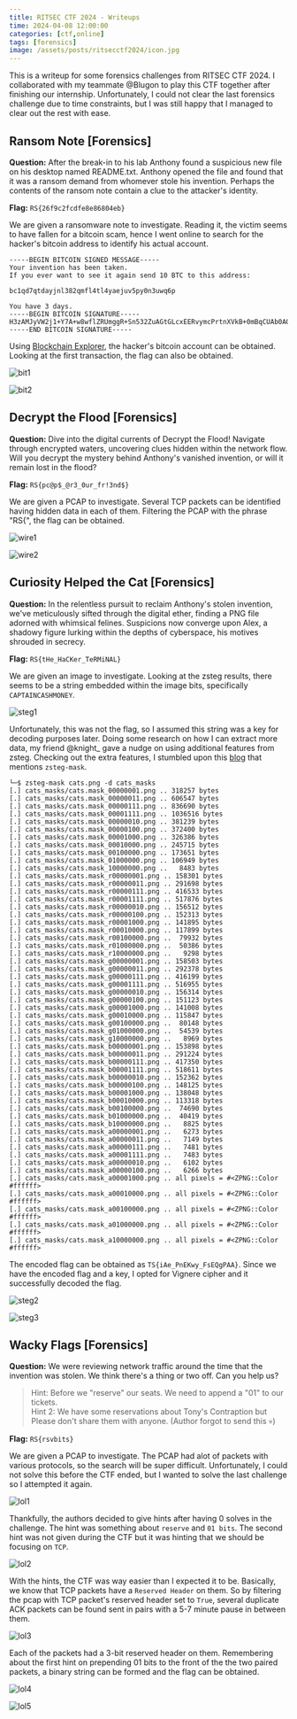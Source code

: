 ```yaml
---
title: RITSEC CTF 2024 - Writeups
time: 2024-04-08 12:00:00
categories: [ctf,online]
tags: [forensics]
image: /assets/posts/ritsecctf2024/icon.jpg
---
```


This is a writeup for some forensics challenges from RITSEC CTF 2024. I collaborated with my teammate @Blugon to play this CTF together after finishing our internship. Unfortunately, I could not clear the last forensics challenge due to time constraints, but I was still happy that I managed to clear out the rest with ease.

## Ransom Note [Forensics]
**Question:** After the break-in to his lab Anthony found a suspicious new file on his desktop named README.txt. Anthony opened the file and found that it was a ransom demand from whomever stole his invention. Perhaps the contents of the ransom note contain a clue to the attacker's identity.

**Flag:** `RS{26f9c2fcdfe8e86804eb}`

We are given a ransomware note to investigate. Reading it, the victim seems to have fallen for a bitcoin scam, hence I went online to search for the hacker's bitcoin address to identify his actual account.

```
-----BEGIN BITCOIN SIGNED MESSAGE-----
Your invention has been taken.
If you ever want to see it again send 10 BTC to this address:

bc1qd7qtdayjnl382qmfl4tl4yaejuv5py0n3uwq6p

You have 3 days.
-----BEGIN BITCOIN SIGNATURE-----
H3zAMJyVW2j1+Y7A+w8wflZRUmggR+Sn532ZuAGtGLcxEERvymcPrtnXVkB+0mBqCUAb0AQwyPFJfGxvIeQDPpE=
-----END BITCOIN SIGNATURE-----
```

Using [Blockchain Explorer](https://www.blockchain.com/explorer), the hacker's bitcoin account can be obtained. Looking at the first transaction, the flag can also be obtained.

![bit1](/assets/posts/ritsecctf2024/bit1.png)

![bit2](/assets/posts/ritsecctf2024/bit2.png)

## Decrypt the Flood [Forensics]
**Question:** Dive into the digital currents of Decrypt the Flood! Navigate through encrypted waters, uncovering clues hidden within the network flow. Will you decrypt the mystery behind Anthony's vanished invention, or will it remain lost in the flood?

**Flag:** `RS{pc@p$_@r3_0ur_fr!3nd$}`

We are given a PCAP to investigate. Several TCP packets can be identified having hidden data in each of them. Filtering the PCAP with the phrase "RS{", the flag can be obtained.

![wire1](/assets/posts/ritsecctf2024/wire1.png)

![wire2](/assets/posts/ritsecctf2024/wire2.png)

## Curiosity Helped the Cat [Forensics]
**Question:** In the relentless pursuit to reclaim Anthony's stolen invention, we've meticulously sifted through the digital ether, finding a PNG file adorned with whimsical felines. Suspicions now converge upon Alex, a shadowy figure lurking within the depths of cyberspace, his motives shrouded in secrecy.

**Flag:** `RS{tHe_HaCKer_TeRMiNAL}`

We are given an image to investigate. Looking at the zsteg results, there seems to be a string embedded within the image bits, specifically `CAPTAINCASHMONEY`.

![steg1](/assets/posts/ritsecctf2024/steg1.png)

Unfortunately, this was not the flag, so I assumed this string was a key for decoding purposes later. Doing some research on how I can extract more data, my friend @knight_ gave a nudge on using additional features from zsteg. Checking out the extra features, I stumbled upon this [blog](https://medium.com/@cyDeer/bobby-toes-ipad-ctf-walkthrough-0118a8879b93) that mentions `zsteg-mask`. 

```
└─$ zsteg-mask cats.png -d cats_masks 
[.] cats_masks/cats.mask_00000001.png .. 318257 bytes
[.] cats_masks/cats.mask_00000011.png .. 606547 bytes
[.] cats_masks/cats.mask_00000111.png .. 836690 bytes
[.] cats_masks/cats.mask_00001111.png .. 1036516 bytes
[.] cats_masks/cats.mask_00000010.png .. 381239 bytes
[.] cats_masks/cats.mask_00000100.png .. 372400 bytes
[.] cats_masks/cats.mask_00001000.png .. 326386 bytes
[.] cats_masks/cats.mask_00010000.png .. 245715 bytes
[.] cats_masks/cats.mask_00100000.png .. 173651 bytes
[.] cats_masks/cats.mask_01000000.png .. 106949 bytes
[.] cats_masks/cats.mask_10000000.png ..   8483 bytes
[.] cats_masks/cats.mask_r00000001.png .. 158301 bytes
[.] cats_masks/cats.mask_r00000011.png .. 291698 bytes
[.] cats_masks/cats.mask_r00000111.png .. 416533 bytes
[.] cats_masks/cats.mask_r00001111.png .. 517876 bytes                                                                                         
[.] cats_masks/cats.mask_r00000010.png .. 156512 bytes                                                                                         
[.] cats_masks/cats.mask_r00000100.png .. 152313 bytes                                                                                         
[.] cats_masks/cats.mask_r00001000.png .. 141895 bytes                                                                                         
[.] cats_masks/cats.mask_r00010000.png .. 117899 bytes                                                                                         
[.] cats_masks/cats.mask_r00100000.png ..  79932 bytes                                                                                         
[.] cats_masks/cats.mask_r01000000.png ..  50386 bytes                                                                                         
[.] cats_masks/cats.mask_r10000000.png ..   9298 bytes                                                                                         
[.] cats_masks/cats.mask_g00000001.png .. 158503 bytes                                                                                         
[.] cats_masks/cats.mask_g00000011.png .. 292378 bytes                                                                                         
[.] cats_masks/cats.mask_g00000111.png .. 416199 bytes                                                                                         
[.] cats_masks/cats.mask_g00001111.png .. 516955 bytes                                                                                         
[.] cats_masks/cats.mask_g00000010.png .. 156314 bytes                                                                                         
[.] cats_masks/cats.mask_g00000100.png .. 151123 bytes                                                                                         
[.] cats_masks/cats.mask_g00001000.png .. 141008 bytes                                                                                         
[.] cats_masks/cats.mask_g00010000.png .. 115847 bytes                                                                                         
[.] cats_masks/cats.mask_g00100000.png ..  80148 bytes                                                                                         
[.] cats_masks/cats.mask_g01000000.png ..  54539 bytes                                                                                         
[.] cats_masks/cats.mask_g10000000.png ..   8969 bytes                                                                                         
[.] cats_masks/cats.mask_b00000001.png .. 153898 bytes                                                                                         
[.] cats_masks/cats.mask_b00000011.png .. 291224 bytes                                                                                         
[.] cats_masks/cats.mask_b00000111.png .. 417350 bytes                                                                                         
[.] cats_masks/cats.mask_b00001111.png .. 518611 bytes                                                                                         
[.] cats_masks/cats.mask_b00000010.png .. 152362 bytes                                                                                         
[.] cats_masks/cats.mask_b00000100.png .. 148125 bytes                                                                                         
[.] cats_masks/cats.mask_b00001000.png .. 138048 bytes                                                                                         
[.] cats_masks/cats.mask_b00010000.png .. 113318 bytes                                                                                         
[.] cats_masks/cats.mask_b00100000.png ..  74690 bytes                                                                                         
[.] cats_masks/cats.mask_b01000000.png ..  40419 bytes                                                                                         
[.] cats_masks/cats.mask_b10000000.png ..   8825 bytes                                                                                         
[.] cats_masks/cats.mask_a00000001.png ..   6273 bytes                                                                                         
[.] cats_masks/cats.mask_a00000011.png ..   7149 bytes                                                                                         
[.] cats_masks/cats.mask_a00000111.png ..   7481 bytes                                                                                         
[.] cats_masks/cats.mask_a00001111.png ..   7483 bytes                                                                                         
[.] cats_masks/cats.mask_a00000010.png ..   6102 bytes                                                                                         
[.] cats_masks/cats.mask_a00000100.png ..   6266 bytes                                                                                         
[.] cats_masks/cats.mask_a00001000.png .. all pixels = #<ZPNG::Color #ffffff>                                                                  
[.] cats_masks/cats.mask_a00010000.png .. all pixels = #<ZPNG::Color #ffffff>
[.] cats_masks/cats.mask_a00100000.png .. all pixels = #<ZPNG::Color #ffffff>
[.] cats_masks/cats.mask_a01000000.png .. all pixels = #<ZPNG::Color #ffffff>
[.] cats_masks/cats.mask_a10000000.png .. all pixels = #<ZPNG::Color #ffffff>
```

The encoded flag can be obtained as `TS{iAe_PnEKwy_FsEQgPAA}`. Since we have the encoded flag and a key, I opted for Vignere cipher and it successfully decoded the flag.

![steg2](/assets/posts/ritsecctf2024/steg2.png)

![steg3](/assets/posts/ritsecctf2024/steg3.png)

## Wacky Flags [Forensics]
**Question:** We were reviewing network traffic around the time that the invention was stolen. We think there's a thing or two off. Can you help us?

> Hint: Before we "reserve" our seats. We need to append a "01" to our tickets.<br>
> Hint 2: We have some reservations about Tony's Contraption but Please don't share them with anyone. (Author forgot to send this 💀)

**Flag:** `RS{rsvbits}`

We are given a PCAP to investigate. The PCAP had alot of packets with various protocols, so the search will be super difficult. Unfortunately, I could not solve this before the CTF ended, but I wanted to solve the last challenge so I attempted it again.

![lol1](/assets/posts/ritsecctf2024/lol1.png)

Thankfully, the authors decided to give hints after having 0 solves in the challenge. The hint was something about `reserve` and `01 bits`. The second hint was not given during the CTF but it was hinting that we should be focusing on `TCP`.

![lol2](/assets/posts/ritsecctf2024/lol2.png)

With the hints, the CTF was way easier than I expected it to be. Basically, we know that TCP packets have a `Reserved Header` on them. So by filtering the pcap with TCP packet's reserved header set to `True`, several duplicate ACK packets can be found sent in pairs with a 5-7 minute pause in between them.

![lol3](/assets/posts/ritsecctf2024/lol3.png)

Each of the packets had a 3-bit reserved header on them. Remembering about the first hint on prepending 01 bits to the front of the the two paired packets, a binary string can be formed and the flag can be obtained.

![lol4](/assets/posts/ritsecctf2024/lol4.png)

![lol5](/assets/posts/ritsecctf2024/lol5.png)
